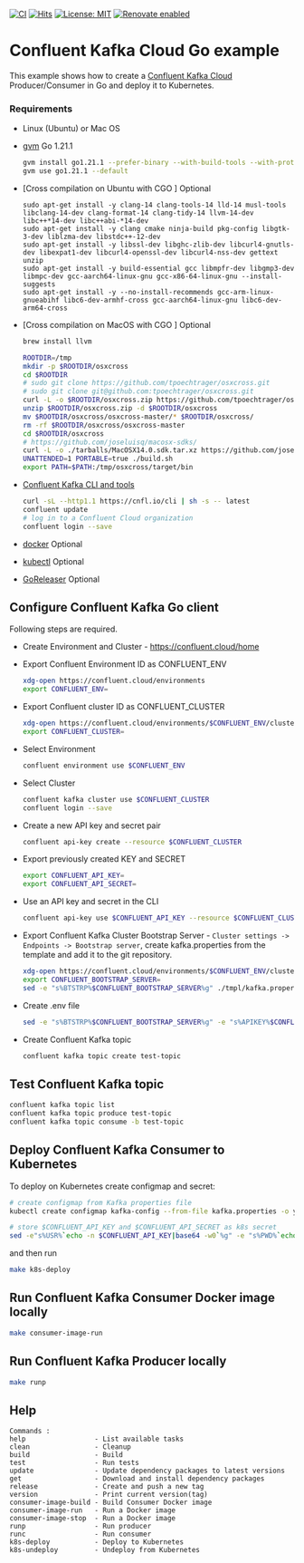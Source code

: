 [![CI](https://github.com/AndriyKalashnykov/go-kafka-confluent-examples/actions/workflows/ci.yml/badge.svg)](https://github.com/AndriyKalashnykov/go-kafka-confluent-examples/actions/workflows/ci.yml)
[![Hits](https://hits.seeyoufarm.com/api/count/incr/badge.svg?url=https%3A%2F%2Fgithub.com%2FAndriyKalashnykov%2Fgo-kafka-confluent-examples&count_bg=%2379C83D&title_bg=%23555555&icon=&icon_color=%23E7E7E7&title=hits&edge_flat=false)](https://hits.seeyoufarm.com)
[![License: MIT](https://img.shields.io/badge/License-MIT-yellow.svg)](https://opensource.org/licenses/MIT)
[![Renovate enabled](https://img.shields.io/badge/renovate-enabled-brightgreen.svg)](https://app.renovatebot.com/dashboard#github/AndriyKalashnykov/go-kafka-confluent-examples)
# Confluent Kafka Cloud Go example

This example shows how to create a [Confluent Kafka Cloud](https://confluent.cloud/) Producer/Consumer in Go
and deploy it to Kubernetes.

### Requirements

- Linux (Ubuntu) or Mac OS
- [gvm](https://github.com/moovweb/gvm) Go 1.21.1
  ```bash
  gvm install go1.21.1 --prefer-binary --with-build-tools --with-protobuf
  gvm use go1.21.1 --default
  ```
- [Cross compilation on Ubuntu with CGO ] Optional  
  ```
  sudo apt-get install -y clang-14 clang-tools-14 lld-14 musl-tools libclang-14-dev clang-format-14 clang-tidy-14 llvm-14-dev libc++*14-dev libc++abi-*14-dev
  sudo apt-get install -y clang cmake ninja-build pkg-config libgtk-3-dev liblzma-dev libstdc++-12-dev
  sudo apt-get install -y libssl-dev libghc-zlib-dev libcurl4-gnutls-dev libexpat1-dev libcurl4-openssl-dev libcurl4-nss-dev gettext unzip
  sudo apt-get install -y build-essential gcc libmpfr-dev libgmp3-dev libmpc-dev gcc-aarch64-linux-gnu gcc-x86-64-linux-gnu --install-suggests
  sudo apt-get install -y --no-install-recommends gcc-arm-linux-gnueabihf libc6-dev-armhf-cross gcc-aarch64-linux-gnu libc6-dev-arm64-cross  
  ```
- [Cross compilation on MacOS with CGO ] Optional
  ```bash  
  brew install llvm
  
  ROOTDIR=/tmp
  mkdir -p $ROOTDIR/osxcross
  cd $ROOTDIR
  # sudo git clone https://github.com/tpoechtrager/osxcross.git
  # sudo git clone git@github.com:tpoechtrager/osxcross.git
  curl -L -o $ROOTDIR/osxcross.zip https://github.com/tpoechtrager/osxcross/archive/refs/heads/master.zip
  unzip $ROOTDIR/osxcross.zip -d $ROOTDIR/osxcross
  mv $ROOTDIR/osxcross/osxcross-master/* $ROOTDIR/osxcross/
  rm -rf $ROOTDIR/osxcross/osxcross-master
  cd $ROOTDIR/osxcross
  # https://github.com/joseluisq/macosx-sdks/
  curl -L -o ./tarballs/MacOSX14.0.sdk.tar.xz https://github.com/joseluisq/macosx-sdks/releases/download/14.0/MacOSX14.0.sdk.tar.xz
  UNATTENDED=1 PORTABLE=true ./build.sh
  export PATH=$PATH:/tmp/osxcross/target/bin
  ```
  
- [Confluent Kafka CLI and tools](https://confluent.cloud/environments/env-pr7kdm/clusters/lkc-v1007n/integrations/cli)
  ```bash
  curl -sL --http1.1 https://cnfl.io/cli | sh -s -- latest
  confluent update
  # log in to a Confluent Cloud organization
  confluent login --save
  ```
- [docker](https://docs.docker.com/engine/install/) Optional
- [kubectl](https://kubernetes.io/docs/tasks/tools/#kubectl) Optional
- [GoReleaser](https://goreleaser.com/install/) Optional

## Configure Confluent Kafka Go client

Following steps are required.

- Create Environment and Cluster - https://confluent.cloud/home
- Export Confluent Environment ID as CONFLUENT_ENV
  ```bash
  xdg-open https://confluent.cloud/environments
  export CONFLUENT_ENV=
  ```
- Export Confluent cluster ID as CONFLUENT_CLUSTER
  ```bash
  xdg-open https://confluent.cloud/environments/$CONFLUENT_ENV/clusters
  export CONFLUENT_CLUSTER=
  ```
- Select Environment
  ```bash
  confluent environment use $CONFLUENT_ENV
  ```
- Select Cluster
  ```bash
  confluent kafka cluster use $CONFLUENT_CLUSTER
  confluent login --save
  ```
- Create a new API key and secret pair
  ```bash
  confluent api-key create --resource $CONFLUENT_CLUSTER
  ```
- Export previously created KEY and SECRET
  ```bash
  export CONFLUENT_API_KEY=
  export CONFLUENT_API_SECRET=
  ```

- Use an API key and secret in the CLI
  ```bash
  confluent api-key use $CONFLUENT_API_KEY --resource $CONFLUENT_CLUSTER
  ```

- Export Confluent Kafka Cluster Bootstrap Server - `Cluster settings -> Endpoints -> Bootstrap server`, create 
  kafka.properties from the template and add it to the git repository.
  ```bash
  xdg-open https://confluent.cloud/environments/$CONFLUENT_ENV/clusters/$CONFLUENT_CLUSTER/settings/kafka
  export CONFLUENT_BOOTSTRAP_SERVER=
  sed -e "s%BTSTRP%$CONFLUENT_BOOTSTRAP_SERVER%g" ./tmpl/kafka.properties.tmpl > ./kafka.properties
  ```
- Create .env file
  ```bash
  sed -e "s%BTSTRP%$CONFLUENT_BOOTSTRAP_SERVER%g" -e "s%APIKEY%$CONFLUENT_API_KEY%g" -e "s%APISECRET%$CONFLUENT_API_SECRET%g" ./tmpl/.env.tmpl > ./.env
  ```
- Create Confluent Kafka topic
  ```bash
  confluent kafka topic create test-topic
  ```

## Test Confluent Kafka topic

```bash
confluent kafka topic list
confluent kafka topic produce test-topic
confluent kafka topic consume -b test-topic
```

## Deploy Confluent Kafka Consumer to Kubernetes

To deploy on Kubernetes create configmap and secret:

```bash
# create configmap from Kafka properties file
kubectl create configmap kafka-config --from-file kafka.properties -o yaml --dry-run=client >./k8s/cm.yaml

# store $CONFLUENT_API_KEY and $CONFLUENT_API_SECRET as k8s secret
sed -e"s%USR%`echo -n $CONFLUENT_API_KEY|base64 -w0`%g" -e "s%PWD%`echo -n $CONFLUENT_API_SECRET|base64 -w0`%g" ./tmpl/sc.yaml.tmpl > ./k8s/sc.yaml
```

and then run

```bash
make k8s-deploy
```

## Run Confluent Kafka Consumer Docker image locally

```bash
make consumer-image-run
```

## Run Confluent Kafka Producer locally

```bash
make runp
```

## Help

```text
Commands :
help                 - List available tasks
clean                - Cleanup
build                - Build
test                 - Run tests
update               - Update dependency packages to latest versions
get                  - Download and install dependency packages
release              - Create and push a new tag
version              - Print current version(tag)
consumer-image-build - Build Consumer Docker image
consumer-image-run   - Run a Docker image
consumer-image-stop  - Run a Docker image
runp                 - Run producer
runc                 - Run consumer
k8s-deploy           - Deploy to Kubernetes
k8s-undeploy         - Undeploy from Kubernetes
```

